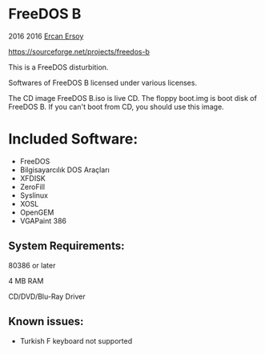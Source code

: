 # FreeDOS B

2016 2016 [Ercan Ersoy](https://github.com/ercanersoy/)

https://sourceforge.net/projects/freedos-b

This is a FreeDOS disturbition.

Softwares of FreeDOS B licensed under various licenses.

The CD image FreeDOS B.iso is live CD. The floppy boot.img is boot disk of FreeDOS B. If you can't boot from CD, you should use this image.

# Included Software:

* FreeDOS
* Bilgisayarcılık DOS Araçları
* XFDISK
* ZeroFill
* Syslinux
* XOSL
* OpenGEM
* VGAPaint 386

## System Requirements:

80386 or later

4 MB RAM

CD/DVD/Blu-Ray Driver

## Known issues:

* Turkish F keyboard not supported
